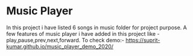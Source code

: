 # Music Player

In this project i have listed 6 songs in music folder for project purpose.
A few features of music player i have added in this project like - play,pause,prev,next,forward.
To check demo:- https://suprit-kumar.github.io/music_player_demo_2020/
